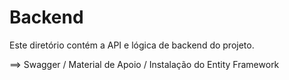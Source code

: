 # Backend

Este diretório contém a API e lógica de backend do projeto.

==> Swagger / Material de Apoio / Instalação do Entity Framework